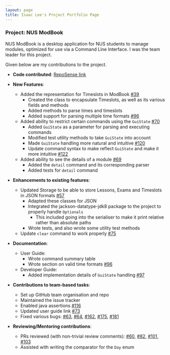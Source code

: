 ```yaml
---
layout: page
title: Isaac Lee's Project Portfolio Page
---
```


### Project: NUS ModBook

NUS ModBook is a desktop application for NUS students to manage modules, optimized for use via a Command Line Interface.
I was the team leader for this project.

Given below are my contributions to the project.

* **Code contributed**: [RepoSense link](https://nus-cs2103-ay2122s1.github.io/tp-dashboard/?search=&sort=groupTitle&sortWithin=title&timeframe=commit&mergegroup=&groupSelect=groupByRepos&breakdown=true&checkedFileTypes=docs~functional-code~test-code~other&since=2021-09-17&tabOpen=true&tabType=authorship&tabAuthor=luminousleek&tabRepo=AY2122S1-CS2103T-T13-1%2Ftp%5Bmaster%5D&authorshipIsMergeGroup=false&authorshipFileTypes=docs~functional-code~test-code~other&authorshipIsBinaryFileTypeChecked=false&zFR=false)

* **New Features**: 
  * Added the representation for Timeslots in ModBook [\#39](https://github.com/AY2122S1-CS2103T-T13-1/tp/pull/39)
      * Created the class to encapsulate Timeslots, as well as its various fields and methods
      * Added methods to parse times and timeslots
      * Added support for parsing multiple time formats [\#96](https://github.com/AY2122S1-CS2103T-T13-1/tp/pull/96)
  * Added ability to restrict certain commands using the `GuiState` [\#70](https://github.com/AY2122S1-CS2103T-T13-1/tp/pull/70)
    * Added `GuiState` as a parameter for parsing and executing commands
    * Modified test utility methods to take `GuiState` into account
    * Made `GuiState` handling more natural and intuitive [\#120](https://github.com/AY2122S1-CS2103T-T13-1/tp/pull/120)
    * Update command syntax to make reflect `GuiState` and make it more intuitive [\#122](https://github.com/AY2122S1-CS2103T-T13-1/tp/pull/122)
  * Added ability to see the details of a module [\#69](https://github.com/AY2122S1-CS2103T-T13-1/tp/pull/69)
    * Added the `detail` command and its corresponding parser
    * Added tests for `detail` command

* **Enhancements to existing features**:
    * Updated Storage to be able to store Lessons, Exams and Timeslots in JSON formats [\#57](https://github.com/AY2122S1-CS2103T-T13-1/tp/pull/57)
      * Adapted these classes for JSON
      * Integrated the jackson-datatype-jdk8 package to the project to properly handle `Optionals`
        * This included going into the serialiser to make it print relative rather than absolute paths
      * Wrote tests, and also wrote some utility test methods
    * Update `clear` command to work properly [\#75](https://github.com/AY2122S1-CS2103T-T13-1/tp/pull/75)
    
* **Documentation**:
    * User Guide:
        * Wrote command summary table
        * Wrote section on valid time formats [\#96](https://github.com/AY2122S1-CS2103T-T13-1/tp/pull/96)
    * Developer Guide:
        * Added implementation details of `GuiState` handling [\#97](https://github.com/AY2122S1-CS2103T-T13-1/tp/pull/97)

* **Contributions to team-based tasks**:
  * Set up GitHub team organisation and repo
  * Maintained the issue tracker
  * Enabled java assertions [\#116](https://github.com/AY2122S1-CS2103T-T13-1/tp/pull/116)
  * Updated user guide link [\#73](https://github.com/AY2122S1-CS2103T-T13-1/tp/pull/73)
  * Fixed various bugs: [\#63](https://github.com/AY2122S1-CS2103T-T13-1/tp/pull/63), [\#64](https://github.com/AY2122S1-CS2103T-T13-1/tp/pull/64), [\#162](https://github.com/AY2122S1-CS2103T-T13-1/tp/pull/162), [\#175](https://github.com/AY2122S1-CS2103T-T13-1/tp/pull/175), [\#181](https://github.com/AY2122S1-CS2103T-T13-1/tp/pull/181)

* **Reviewing/Mentoring contributions**:
    * PRs reviewed (with non-trivial review comments): [\#60](https://github.com/AY2122S1-CS2103T-T13-1/tp/pull/60), [\#82](https://github.com/AY2122S1-CS2103T-T13-1/tp/pull/82), [\#101](https://github.com/AY2122S1-CS2103T-T13-1/tp/pull/101), [\#103](https://github.com/AY2122S1-CS2103T-T13-1/tp/pull/103)
    * Assisted with writing the comparator for the `Day` enum
